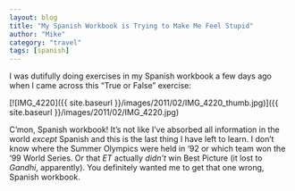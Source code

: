 ```yaml
---
layout: blog
title: "My Spanish Workbook is Trying to Make Me Feel Stupid"
author: "Mike"
category: "travel"
tags: [spanish]
---
```


I was dutifully doing exercises in my Spanish workbook a few days ago when I came across this “True or False” exercise:

[![IMG_4220]({{ site.baseurl }}/images/2011/02/IMG_4220_thumb.jpg)]({{ site.baseurl }}/images/2011/02/IMG_4220.jpg)

C’mon, Spanish workbook! It’s not like I’ve absorbed all information in the world *except* Spanish and this is the last thing I have left to learn. I don’t know where the Summer Olympics were held in ‘92 or which team won the ‘99 World Series. Or that *ET* actually *didn’t* win Best Picture (it lost to *Gandhi*, apparently). You definitely wanted me to get that one wrong, Spanish workbook.